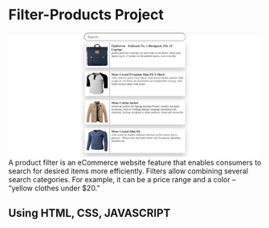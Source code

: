 # Filter-Products Project
<img src="https://github.com/avinashkumar71/filter-products/blob/main/UI.png">
A product filter is an eCommerce website feature that enables consumers to search for desired items more efficiently. Filters allow combining several search categories. For example, it can be a price range and a color – “yellow clothes under $20.”

## Using HTML, CSS, JAVASCRIPT
